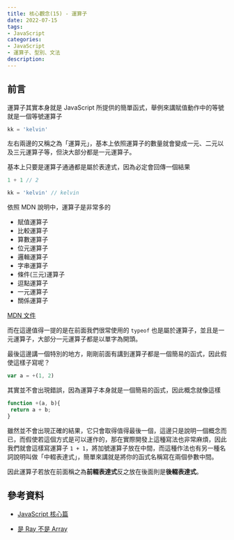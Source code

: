 ```yaml
---
title: 核心觀念(15) - 運算子
date: 2022-07-15
tags:
- JavaScript
categories:
- JavaScript
- 運算子、型別、文法
description:
---
```


## 前言

運算子其實本身就是 JavaScript 所提供的簡單函式，舉例來講賦值動作中的等號就是一個等號運算子

```javascript
kk = 'kelvin'
```

左右兩邊的又稱之為「運算元」，基本上依照運算子的數量就會變成一元、二元以及三元運算子等，但決大部分都是一元運算子。

基本上只要是運算子通通都是屬於表達式，因為必定會回傳一個結果

```javascript
1 + 1 // 2

kk = 'kelvin' // kelvin
```

依照 MDN 說明中，運算子是非常多的

- 賦值運算子
- 比較運算子
- 算數運算子
- 位元運算子
- 邏輯運算子
- 字串運算子
- 條件(三元)運算子
- 逗點運算子
- 一元運算子
- 關係運算子

[MDN 文件](https://developer.mozilla.org/zh-TW/docs/Web/JavaScript/Guide/Expressions_and_Operators)

而在這邊值得一提的是在前面我們很常使用的 `typeof` 也是屬於運算子，並且是一元運算子，大部分一元運算子都是以單字為開頭。

最後這邊講一個特別的地方，剛剛前面有講到運算子都是一個簡易的函式，因此假使這樣子寫呢？


```javascript
var a = +(1, 2)
```

其實並不會出現錯誤，因為運算子本身就是一個簡易的函式，因此概念就像這樣

```javascript
function +(a, b){
 return a + b;
}
```

雖然並不會出現正確的結果，它只會取得值得最後一個，這邊只是說明一個概念而已，而假使若這個方式是可以運作的，那在實際開發上這種寫法也非常麻煩，因此我們就會這樣寫運算子 `1 + 1`，將加號運算子放在中間，而這種作法也有另一種名詞說明叫做「中輟表達式」，簡單來講就是將你的函式名稱寫在兩個參數中間。

因此運算子若放在前面稱之為**前輟表達式**反之放在後面則是**後輟表達式**。

## 參考資料
- [JavaScript 核心篇](https://www.hexschool.com/courses/js-core.html)

- [是 Ray 不是 Array](https://israynotarray.com/javascript/20200628/192115648/)